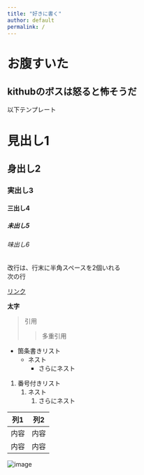 ```yaml
---
title: "好きに書く"
author: default
permalink: /
---
```


# お腹すいた






kithubのボスは怒ると怖そうだ
---

以下テンプレート

# 見出し1
## 身出し2
### 実出し3
#### 三出し4
##### 未出し5
###### 味出し6

改行は、行末に半角スペースを2個いれる  
次の行

[リンク](https://www.google.co.jp/)

**太字**

> 引用
>> 多重引用


- 箇条書きリスト
  - ネスト
    - さらにネスト


1. 番号付きリスト
   1. ネスト
      1. さらにネスト

  
| 列1  | 列2  |
|-----|-----|
| 内容  | 内容  |
| 内容  | 内容  |

![image](/220422_GitHubPages/assets/images/logo-150.png)
